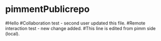 # pimmentPublicrepo
#Hello
#Collaboration test - second user updated this file.
#Remote interaction test - new change added.
#This line is edited from pimm side (local).

